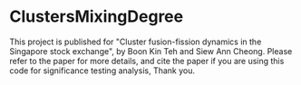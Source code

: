 # ClustersMixingDegree
This project is published for "Cluster fusion-fission dynamics in the Singapore stock exchange",  by Boon Kin Teh and Siew Ann Cheong. Please refer to the paper for more details, and cite the paper if you are using this code for significance testing analysis, Thank you.
